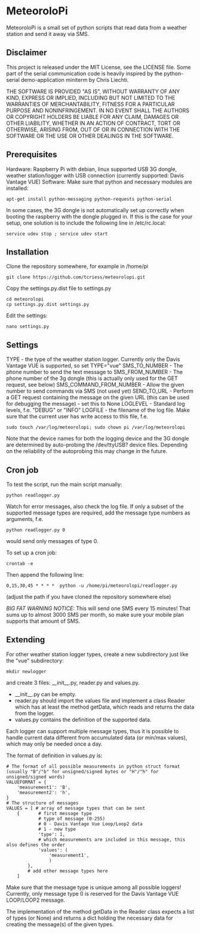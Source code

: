 MeteoroloPi
===========

MeteoroloPi is a small set of python scripts that read data from a weather station and send it away via SMS.

Disclaimer
----------

This project is released under the MIT License, see the LICENSE file. Some part of the serial communication code is heavily inspired by the python-serial demo-application miniterm by Chris Liechti.

THE SOFTWARE IS PROVIDED "AS IS", WITHOUT WARRANTY OF ANY KIND, EXPRESS OR
IMPLIED, INCLUDING BUT NOT LIMITED TO THE WARRANTIES OF MERCHANTABILITY,
FITNESS FOR A PARTICULAR PURPOSE AND NONINFRINGEMENT. IN NO EVENT SHALL THE
AUTHORS OR COPYRIGHT HOLDERS BE LIABLE FOR ANY CLAIM, DAMAGES OR OTHER
LIABILITY, WHETHER IN AN ACTION OF CONTRACT, TORT OR OTHERWISE, ARISING FROM,
OUT OF OR IN CONNECTION WITH THE SOFTWARE OR THE USE OR OTHER DEALINGS IN
THE SOFTWARE.


Prerequisites
-------------

Hardware:
Raspberry Pi with debian, linux supported USB 3G dongle, weather station/logger with USB connection (currently supported: Davis Vantage VUE)
Software:
Make sure that python and necessary modules are installed:
```
apt-get install python-messaging python-requests python-serial
```

In some cases, the 3G dongle is not automatically set up correctly when booting the raspberry with the dongle plugged in. If this is the case for your setup, one solution is to include the following line in /etc/rc.local:
```
service udev stop ; service udev start
```


Installation
------------

Clone the repository somewhere, for example in /home/pi
```
git clone https://github.com/tcriess/meteorolopi.git
```

Copy the settings.py.dist file to settings.py
```
cd meteorolopi
cp settings.py.dist settings.py
```

Edit the settings:
```
nano settings.py
```


Settings
--------

TYPE - the type of the weather station logger. Currently only the Davis Vantage VUE is supported, so set TYPE="vue"
SMS_TO_NUMBER - The phone number to send the text message to
SMS_FROM_NUMBER - The phone number of the 3g dongle (this is actually only used for the GET request, see below)
SMS_COMMAND_FROM_NUMBER - Allow the given number to send commands via SMS (not used yet)
SEND_TO_URL - Perform a GET request containing the message on the given URL (this can be used for debugging the message) - set this to None
LOGLEVEL - Standard log levels, f.e. "DEBUG" or "INFO"
LOGFILE - the filename of the log file. Make sure that the current user has write access to this file, f.e. 
```
sudo touch /var/log/meteorolopi; sudo chown pi /var/log/meteorolopi
```

Note that the device names for both the logging device and the 3G dongle are determined by auto-probing the /dev/ttyUSB? device files. Depending on the reliability of the autoprobing this may change in the future.


Cron job
--------

To test the script, run the main script manually:
```
python readlogger.py
```
Watch for error messages, also check the log file. If only a subset of the supported message types are required, add the message type numbers as arguments, f.e.
```
python readlogger.py 0
```
would send only messages of type 0.

To set up a cron job:
```
crontab -e
```

Then append the following line:
```
0,15,30,45 * * * *  python -u /home/pi/meteorolopi/readlogger.py
```
(adjust the path if you have cloned the repository somewhere else)

*BIG FAT WARNING NOTICE:*
This will send one SMS every 15 minutes! That sums up to almost 3000 SMS per month, so make sure your mobile plan supports that amount of SMS.


Extending
---------

For other weather station logger types, create a new subdirectory just like the "vue" subdirectory:
```
mkdir newlogger
```
and create 3 files: \_\_init\_\_.py, reader.py and values.py.

- \_\_init\_\_.py can be empty.
- reader.py should import the values file and implement a class Reader which has at least the method getData, which reads and returns the data from the logger.
- values.py contains the definition of the supported data.

Each logger can support multiple message types, thus it is possible to handle current data different from accumulated data (or min/max values), which may only be needed once a day.

The format of definition in values.py is:
```
# The format of all possible measurements in python struct format (usually "B"/"b" for unsigned/signed bytes or "H"/"h" for unsigned/signed words)
VALUEFORMAT = {
    'measurement1': 'B',
    'measurement2': 'h',
}
# The structure of messages
VALUES = [ # array of message types that can be sent
    {       # first message type
            # type of message (0-255)
            # 0 - Davis Vantage Vue Loop/Loop2 data
            # 1 - new type
            'type': 1,
            # which measurements are included in this message, this also defines the order
            'values': (
                'measurement1',
                )
        },
        # add other message types here
    ]
```

Make sure that the message type is unique among all possible loggers! Currently, only message type 0 is reserved for the Davis Vantage VUE LOOP/LOOP2 message.

The implementation of the method getData in the Reader class expects a list of types (or None) and returns a dict holding the necessary data for creating the message(s) of the given types.